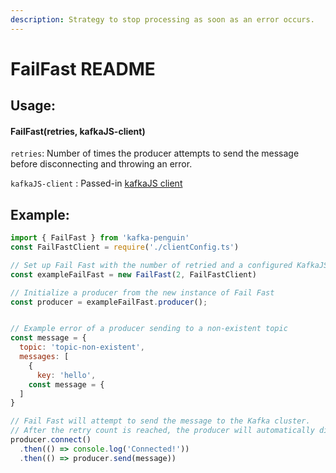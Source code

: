 ```yaml
---
description: Strategy to stop processing as soon as an error occurs.
---
```


# FailFast README

## Usage:

#### FailFast\(retries, kafkaJS-client\)

`retries`: Number of times the producer attempts to send the message before disconnecting and throwing an error.

`kafkaJS-client` :  Passed-in [kafkaJS client](https://kafka.js.org/docs/configuration)  
  
  
  


## Example:

```javascript
import { FailFast } from 'kafka-penguin'
const FailFastClient = require('./clientConfig.ts')

// Set up Fail Fast with the number of retried and a configured KafkaJS client
const exampleFailFast = new FailFast(2, FailFastClient)

// Initialize a producer from the new instance of Fail Fast
const producer = exampleFailFast.producer();


// Example error of a producer sending to a non-existent topic
const message = {
  topic: 'topic-non-existent',
  messages: [
    {
      key: 'hello',
	const message = {
  ]
}

// Fail Fast will attempt to send the message to the Kafka cluster.
// After the retry count is reached, the producer will automatically disconnect and an error is thrown.
producer.connect()
  .then(() => console.log('Connected!'))
  .then(() => producer.send(message))
```

